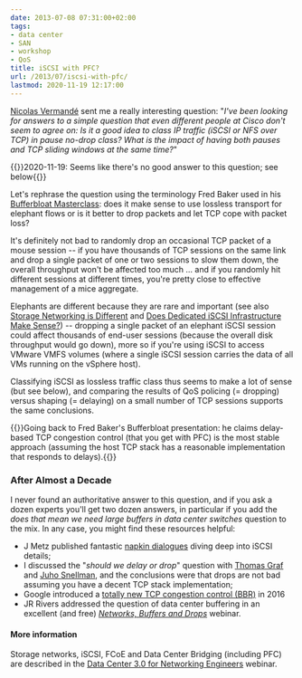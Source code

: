 ```yaml
---
date: 2013-07-08 07:31:00+02:00
tags:
- data center
- SAN
- workshop
- QoS
title: iSCSI with PFC?
url: /2013/07/iscsi-with-pfc/
lastmod: 2020-11-19 12:17:00
---
```

[Nicolas Vermandé](http://uk.linkedin.com/in/vnicolas) sent me a really interesting question: "*I\'ve been looking for answers to a simple question that even different people at Cisco don\'t seem to agree on: Is it a good idea to class IP traffic (iSCSI or NFS over TCP) in pause no-drop class? What is the impact of having both pauses and TCP sliding windows at the same time?*"
<!--more-->
{{<note update>}}2020-11-19: Seems like there's no good answer to this question; see below{{</note>}}

Let's rephrase the question using the terminology Fred Baker used in his [Bufferbloat Masterclass](http://staff.science.uva.nl/~delaat/news/2012-09-27/Bufferbloat_Masterclass.pdf): does it make sense to use lossless transport for elephant flows or is it better to drop packets and let TCP cope with packet loss?

It's definitely not bad to randomly drop an occasional TCP packet of a mouse session -- if you have thousands of TCP sessions on the same link and drop a single packet of one or two sessions to slow them down, the overall throughput won't be affected too much \... and if you randomly hit different sessions at different times, you're pretty close to effective management of a mice aggregate.

Elephants are different because they are rare and important (see also [Storage Networking is Different](/2010/08/storage-networking-is-different/) and [Does Dedicated iSCSI Infrastructure Make Sense?](/2013/03/does-dedicated-iscsi-infrastructure/)) -- dropping a single packet of an elephant iSCSI session could affect thousands of end-user sessions (because the overall disk throughput would go down), more so if you're using iSCSI to access VMware VMFS volumes (where a single iSCSI session carries the data of all VMs running on the vSphere host). 

Classifying iSCSI as lossless traffic class thus seems to make a lot of sense (but see below), and comparing the results of QoS policing (= dropping) versus shaping (= delaying) on a small number of TCP sessions supports the same conclusions.

{{<note info>}}Going back to Fred Baker's Bufferbloat presentation: he claims delay-based TCP congestion control (that you get with PFC) is the most stable approach (assuming the host TCP stack has a reasonable implementation that responds to delays).{{</note>}}

### After Almost a Decade

I never found an authoritative answer to this question, and if you ask a dozen experts you'll get two dozen answers, in particular if you add the _does that mean we need large buffers in data center switches_ question to the mix. In any case, you might find these resources helpful:

* J Metz published fantastic [napkin dialogues](https://blogs.cisco.com/datacenter/the-napkin-dialogues-lossless-iscsi) diving deep into iSCSI details;
* I discussed the "_should we delay or drop_" question with [Thomas Graf](/2017/03/tcp-in-data-center-and-beyond-on/) and [Juho Snellman](/2017/01/to-drop-or-to-delay-thats-question-on/), and the conclusions were that drops are not bad assuming you have a decent TCP stack implementation;
* Google introduced a [totally new TCP congestion control (BBR)](https://blog.acolyer.org/2017/03/31/bbr-congestion-based-congestion-control/) in 2016
* JR Rivers addressed the question of data center buffering in an excellent (and free) *[Networks, Buffers and Drops](https://www.ipspace.net/Networks,_Buffers,_and_Drops)* webinar.

#### More information

Storage networks, iSCSI, FCoE and Data Center Bridging (including PFC) are described in the [Data Center 3.0 for Networking Engineers](http://www.ipspace.net/Data_Center_3.0_for_Networking_Engineers) webinar.
